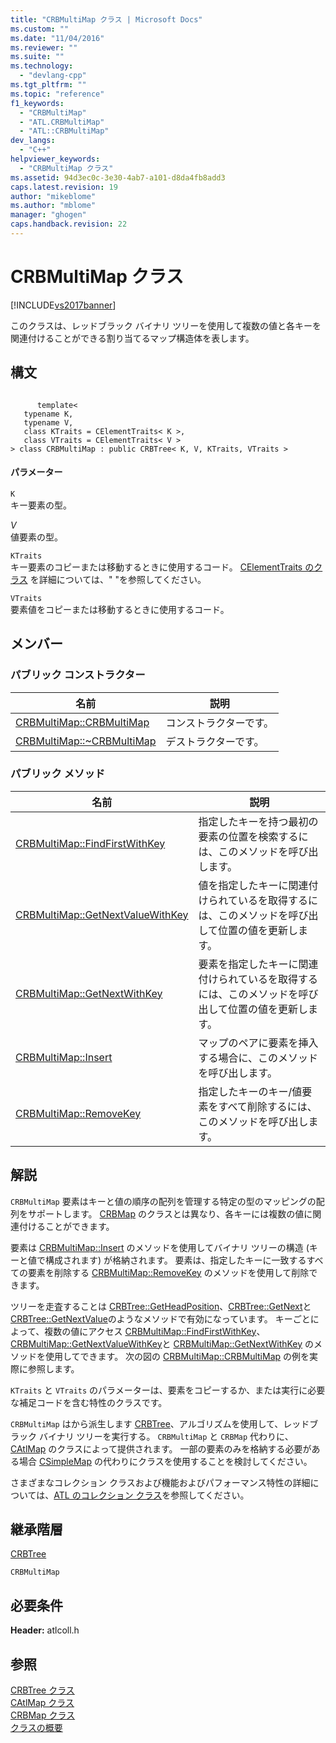 ```yaml
---
title: "CRBMultiMap クラス | Microsoft Docs"
ms.custom: ""
ms.date: "11/04/2016"
ms.reviewer: ""
ms.suite: ""
ms.technology: 
  - "devlang-cpp"
ms.tgt_pltfrm: ""
ms.topic: "reference"
f1_keywords: 
  - "CRBMultiMap"
  - "ATL.CRBMultiMap"
  - "ATL::CRBMultiMap"
dev_langs: 
  - "C++"
helpviewer_keywords: 
  - "CRBMultiMap クラス"
ms.assetid: 94d3ec0c-3e30-4ab7-a101-d8da4fb8add3
caps.latest.revision: 19
author: "mikeblome"
ms.author: "mblome"
manager: "ghogen"
caps.handback.revision: 22
---
```

# CRBMultiMap クラス
[!INCLUDE[vs2017banner](../../assembler/inline/includes/vs2017banner.md)]

このクラスは、レッドブラック バイナリ ツリーを使用して複数の値と各キーを関連付けることができる割り当てるマップ構造体を表します。  
  
## 構文  
  
```  
  
      template<  
   typename K,  
   typename V,  
   class KTraits = CElementTraits< K >,  
   class VTraits = CElementTraits< V >  
> class CRBMultiMap : public CRBTree< K, V, KTraits, VTraits >  
```  
  
#### パラメーター  
 `K`  
 キー要素の型。  
  
 *V*  
 値要素の型。  
  
 `KTraits`  
 キー要素のコピーまたは移動するときに使用するコード。  [CElementTraits のクラス](../../atl/reference/celementtraits-class.md) を詳細については、" "を参照してください。  
  
 `VTraits`  
 要素値をコピーまたは移動するときに使用するコード。  
  
## メンバー  
  
### パブリック コンストラクター  
  
|名前|説明|  
|--------|--------|  
|[CRBMultiMap::CRBMultiMap](../Topic/CRBMultiMap::CRBMultiMap.md)|コンストラクターです。|  
|[CRBMultiMap::~CRBMultiMap](../Topic/CRBMultiMap::~CRBMultiMap.md)|デストラクターです。|  
  
### パブリック メソッド  
  
|名前|説明|  
|--------|--------|  
|[CRBMultiMap::FindFirstWithKey](../Topic/CRBMultiMap::FindFirstWithKey.md)|指定したキーを持つ最初の要素の位置を検索するには、このメソッドを呼び出します。|  
|[CRBMultiMap::GetNextValueWithKey](../Topic/CRBMultiMap::GetNextValueWithKey.md)|値を指定したキーに関連付けられているを取得するには、このメソッドを呼び出して位置の値を更新します。|  
|[CRBMultiMap::GetNextWithKey](../Topic/CRBMultiMap::GetNextWithKey.md)|要素を指定したキーに関連付けられているを取得するには、このメソッドを呼び出して位置の値を更新します。|  
|[CRBMultiMap::Insert](../Topic/CRBMultiMap::Insert.md)|マップのペアに要素を挿入する場合に、このメソッドを呼び出します。|  
|[CRBMultiMap::RemoveKey](../Topic/CRBMultiMap::RemoveKey.md)|指定したキーのキー\/値要素をすべて削除するには、このメソッドを呼び出します。|  
  
## 解説  
 `CRBMultiMap` 要素はキーと値の順序の配列を管理する特定の型のマッピングの配列をサポートします。  [CRBMap](../../atl/reference/crbmap-class.md) のクラスとは異なり、各キーには複数の値に関連付けることができます。  
  
 要素は [CRBMultiMap::Insert](../Topic/CRBMultiMap::Insert.md) のメソッドを使用してバイナリ ツリーの構造 \(キーと値で構成されます\) が格納されます。  要素は、指定したキーに一致するすべての要素を削除する [CRBMultiMap::RemoveKey](../Topic/CRBMultiMap::RemoveKey.md) のメソッドを使用して削除できます。  
  
 ツリーを走査することは [CRBTree::GetHeadPosition](../Topic/CRBTree::GetHeadPosition.md)、[CRBTree::GetNext](../Topic/CRBTree::GetNext.md)と [CRBTree::GetNextValue](../Topic/CRBTree::GetNextValue.md)のようなメソッドで有効になっています。  キーごとによって、複数の値にアクセス [CRBMultiMap::FindFirstWithKey](../Topic/CRBMultiMap::FindFirstWithKey.md)、[CRBMultiMap::GetNextValueWithKey](../Topic/CRBMultiMap::GetNextValueWithKey.md)と [CRBMultiMap::GetNextWithKey](../Topic/CRBMultiMap::GetNextWithKey.md) のメソッドを使用してできます。  次の図の [CRBMultiMap::CRBMultiMap](../Topic/CRBMultiMap::CRBMultiMap.md) の例を実際に参照します。  
  
 `KTraits` と `VTraits` のパラメーターは、要素をコピーするか、または実行に必要な補足コードを含む特性のクラスです。  
  
 `CRBMultiMap` はから派生します [CRBTree](../../atl/reference/crbtree-class.md)、アルゴリズムを使用して、レッドブラック バイナリ ツリーを実行する。  `CRBMultiMap` と `CRBMap` 代わりに、[CAtlMap](../../atl/reference/catlmap-class.md) のクラスによって提供されます。  一部の要素のみを格納する必要がある場合 [CSimpleMap](../../atl/reference/csimplemap-class.md) の代わりにクラスを使用することを検討してください。  
  
 さまざまなコレクション クラスおよび機能およびパフォーマンス特性の詳細については、[ATL のコレクション クラス](../../atl/atl-collection-classes.md)を参照してください。  
  
## 継承階層  
 [CRBTree](../../atl/reference/crbtree-class.md)  
  
 `CRBMultiMap`  
  
## 必要条件  
 **Header:** atlcoll.h  
  
## 参照  
 [CRBTree クラス](../../atl/reference/crbtree-class.md)   
 [CAtlMap クラス](../../atl/reference/catlmap-class.md)   
 [CRBMap クラス](../../atl/reference/crbmap-class.md)   
 [クラスの概要](../../atl/atl-class-overview.md)